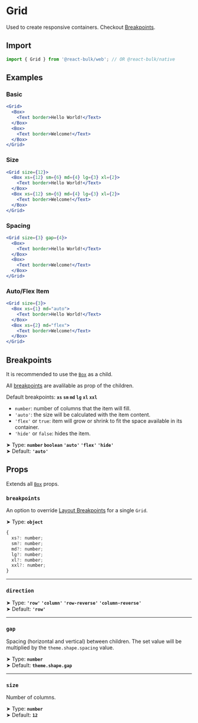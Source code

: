 # Grid

Used to create responsive containers. Checkout [Breakpoints](/docs/layout/breakpoints).

## Import

```jsx
import { Grid } from '@react-bulk/web'; // OR @react-bulk/native
```

## Examples

### Basic

```jsx live
<Grid>
  <Box>
    <Text border>Hello World!</Text>
  </Box>
  <Box>
    <Text border>Welcome!</Text>
  </Box>
</Grid>
```

### Size

```jsx live
<Grid size={12}>
  <Box xs={12} sm={6} md={4} lg={3} xl={2}>
    <Text border>Hello World!</Text>
  </Box>
  <Box xs={12} sm={6} md={4} lg={3} xl={2}>
    <Text border>Welcome!</Text>
  </Box>
</Grid>
```

### Spacing

```jsx live
<Grid size={3} gap={4}>
  <Box>
    <Text border>Hello World!</Text>
  </Box>
  <Box>
    <Text border>Welcome!</Text>
  </Box>
</Grid>
```

### Auto/Flex Item

```jsx live
<Grid size={3}>
  <Box xs={1} md="auto">
    <Text border>Hello World!</Text>
  </Box>
  <Box xs={2} md="flex">
    <Text border>Welcome!</Text>
  </Box>
</Grid>
```

## Breakpoints

It is recommended to use the [`Box`](/docs/core/box) as a child.

All [breakpoints](/docs/layout/breakpoints) are avalilable as prop of the children.

Default breakpoints: **`xs` `sm` `md` `lg` `xl` `xxl`**

- `number`: number of columns that the item will fill.
- `'auto'`: the size will be calculated with the item content.
- `'flex'` or `true`: item will grow or shrink to fit the space available in its container.
- `'hide'` or `false`: hides the item.

➤ Type: **`number` `boolean` `'auto'` `'flex'` `'hide'`** <br/>
➤ Default: **`'auto'`** <br/>

## Props

Extends all [`Box`](/docs/core/box#props) props.

### **`breakpoints`**

An option to override [Layout Breakpoints](/docs/layout/breakpoints/#default) for a single `Grid`.

➤ Type: **`object`** <br/>

```js
{
  xs?: number;
  sm?: number;
  md?: number;
  lg?: number;
  xl?: number;
  xxl?: number;
}
```

---

### **`direction`**

➤ Type: **`'row'` `'column'` `'row-reverse'` `'column-reverse'`** <br/>
➤ Default: **`'row'`** <br/>

---

### **`gap`**

Spacing (horizontal and vertical) between children. The set value will be multiplied by the `theme.shape.spacing` value.

➤ Type: **`number`** <br/>
➤ Default: **`theme.shape.gap`** <br/>

---

### **`size`**

Number of columns.

➤ Type: **`number`** <br/>
➤ Default: **`12`** <br/>
